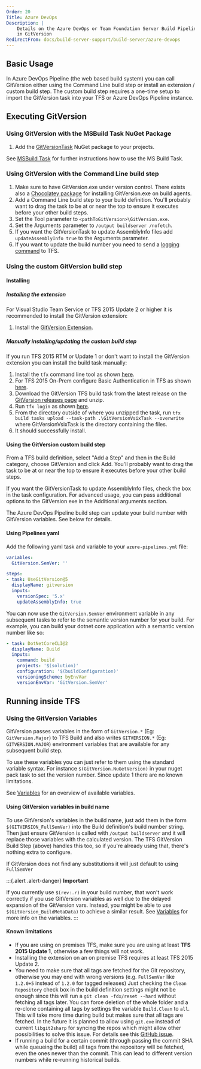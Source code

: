 ```yaml
---
Order: 20
Title: Azure DevOps
Description: |
    Details on the Azure DevOps or Team Foundation Server Build Pipeline support
    in GitVersion
RedirectFrom: docs/build-server-support/build-server/azure-devops
---
```


## Basic Usage

In Azure DevOps Pipeline (the web based build system) you can call GitVersion
either using the Command Line build step or install an extension / custom build
step. The custom build step requires a one-time setup to import the GitVersion
task into your TFS or Azure DevOps Pipeline instance.

## Executing GitVersion

### Using GitVersion with the MSBuild Task NuGet Package

1.  Add the [GitVersionTask](https://www.nuget.org/packages/GitVersionTask/)
    NuGet package to your projects.

See [MSBuild Task](/docs/usage/msbuild) for further instructions how to use
the MS Build Task.

### Using GitVersion with the Command Line build step

1.  Make sure to have GitVersion.exe under version control. There exists also a
    [Chocolatey package](https://chocolatey.org/packages/GitVersion.Portable) for
    installing GitVersion.exe on build agents.
2.  Add a Command Line build step to your build definition. You'll probably want
    to drag the task to be at or near the top to ensure it executes before your
    other build steps.
3.  Set the Tool parameter to `<pathToGitVersion>\GitVersion.exe`.
4.  Set the Arguments parameter to `/output buildserver /nofetch`.
5.  If you want the GitVersionTask to update AssemblyInfo files add
    `updateAssemblyInfo true` to the Arguments parameter.
6.  If you want to update the build number you need to send a
    [logging command](https://github.com/microsoft/azure-pipelines-tasks/blob/main/docs/authoring/commands.md)
    to TFS.

### Using the custom GitVersion build step

#### Installing

##### Installing the extension

For Visual Studio Team Service or TFS 2015 Update 2 or higher it is recommended
to install the GitVersion extension:

1.  Install the
    [GitVersion Extension](https://marketplace.visualstudio.com/items?itemName=gittools.usegitversion).

##### Manually installing/updating the custom build step

If you run TFS 2015 RTM or Update 1 or don't want to install the GitVersion
extension you can install the build task manually:

1.  Install the `tfx` command line tool as shown [here](https://github.com/microsoft/tfs-cli/blob/master/README.md#setup).
2.  For TFS 2015 On-Prem configure Basic Authentication in TFS as shown [here](https://github.com/microsoft/tfs-cli/blob/master/docs/configureBasicAuth.md).
3.  Download the GitVersion TFS build task from the latest release on the
    [GitVersion releases page](https://github.com/GitTools/GitVersion/releases) and
    unzip.
4.  Run `tfx login` as shown [here](https://github.com/microsoft/tfs-cli/blob/master/README.md#login).
5.  From the directory outside of where you unzipped the task, run
    `tfx build tasks upload --task-path .\GitVersionVsixTask --overwrite` where
    GitVersionVsixTask is the directory containing the files.
6.  It should successfully install.

#### Using the GitVersion custom build step

From a TFS build definition, select "Add a Step" and then in the Build category,
choose GitVersion and click Add. You'll probably want to drag the task to be at
or near the top to ensure it executes before your other build steps.

If you want the GitVersionTask to update AssemblyInfo files, check the box in
the task configuration. For advanced usage, you can pass additional options to
the GitVersion exe in the Additional arguments section.

The Azure DevOps Pipeline build step can update your build number with
GitVersion variables. See below for details.

#### Using Pipelines yaml

Add the following yaml task and variable to your `azure-pipelines.yml` file:

```yml
variables:
  GitVersion.SemVer: ''

steps:
- task: UseGitVersion@5
  displayName: gitversion
  inputs:
    versionSpec: '5.x'
    updateAssemblyInfo: true
```

You can now use the `GitVersion.SemVer` environment variable in any subsequent
tasks to refer to the semantic version number for your build. For example, you
can build your dotnet core application with a semantic version number like so:

```yml
- task: DotNetCoreCLI@2
  displayName: Build
  inputs:
    command: build
    projects: '$(solution)'
    configuration: '$(buildConfiguration)'
    versioningScheme: byEnvVar
    versionEnvVar: 'GitVersion.SemVer'

```

## Running inside TFS

### Using the GitVersion Variables

GitVersion passes variables in the form of `GitVersion.*` (Eg:
`GitVersion.Major`) to TFS Build and also writes `GITVERSION.*`
(Eg: `GITVERSION.MAJOR`) environment variables that are available for any
subsequent build step.

To use these variables you can just refer to them using the standard variable
syntax. For instance `$(GitVersion.NuGetVersion)` in your nuget pack task to set
the version number. Since update 1 there are no known limitations.

See [Variables](/docs/reference/variables) for an overview of available variables.

#### Using GitVersion variables in build name

To use GitVersion's variables in the build name, just add them in the form
`$(GITVERSION_FullSemVer)` into the Build definition's build number string. Then
just ensure GitVersion is called with `/output buildserver` and it will replace
those variables with the calculated version.  The TFS GitVersion Build Step
(above) handles this too, so if you're already using that, there's nothing extra
to configure.

If GitVersion does not find any substitutions it will just default to using `FullSemVer`

:::{.alert .alert-danger}
**Important**

If you currently use `$(rev:.r)` in your build number, that won't
work correctly if you
use GitVersion variables as well due to the delayed expansion of the GitVersion
vars. Instead, you might be able to use `$(GitVersion_BuildMetaData)` to achieve
a similar result.  See [Variables](/docs/reference/variables) for more info on the
variables.
:::

#### Known limitations

*   If you are using on premises TFS, make sure you are using at least
    **TFS 2015 Update 1**, otherwise a few things will not work.
*   Installing the extension on an on premise TFS requires at least TFS 2015
    Update 2.
*   You need to make sure that all tags are fetched for the Git repository,
    otherwise you may end with wrong versions (e.g. `FullSemVer` like `1.2.0+5`
    instead of `1.2.0` for tagged releases)  Just checking the `Clean Repository`
    check box in the build definition settings might not be enough since this will
    run a `git clean -fdx/reset --hard` without fetching all tags later. You can
    force deletion of the whole folder and a re-clone containing all tags by
    settings the variable `Build.Clean` to `all`. This will take more time during
    build but makes sure that all tags are fetched. In the future it is planned to
    allow using `git.exe` instead of current `libgit2sharp` for syncing the repos
    which might allow other possibilities to solve this issue. For details see this
    [GitHub issue](https://github.com/microsoft/azure-pipelines-tasks/issues/1218).
*   If running a build for a certain commit (through passing the commit SHA while
    queueing the build) all tags from the repository will be fetched, even the ones
    newer than the commit.  This can lead to different version numbers while
    re-running historical builds.
